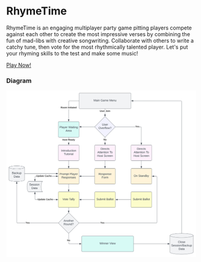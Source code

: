 # RhymeTime
RhymeTime is an engaging multiplayer party game pitting players compete against each other to create the most impressive verses by combining the fun of mad-libs with creative songwriting. Collaborate with others to write a catchy tune, then vote for the most rhythmically talented player. Let's put your rhyming skills to the test and make some music!

[Play Now!](https://rhyme.up.railway.app/)

### Diagram
<img src="./diagramWhiteBackground.svg">
